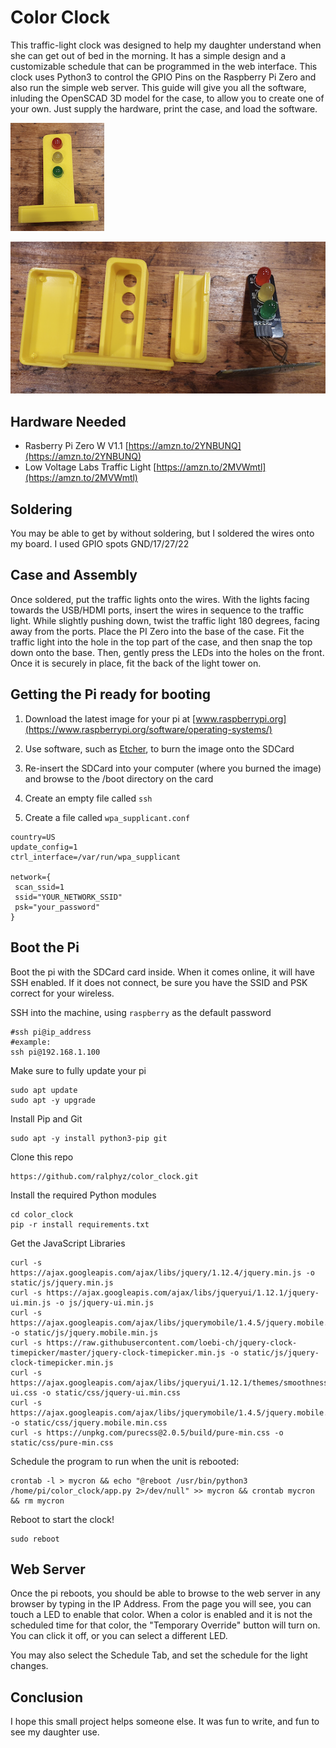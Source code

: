 # Color Clock
This traffic-light clock was designed to help my daughter understand when she can get out of bed in the morning.  It has a simple design and a customizable schedule that can be programmed in the web interface.  This clock uses Python3 to control the GPIO Pins on the Raspberry Pi Zero and also run the simple web server.  This guide will give you all the software, inluding the OpenSCAD 3D model for the case, to allow you to create one of your own.  Just supply the hardware, print the case, and load the software.

![Color Clock](/images/1.png)

![Color Clock Parts](/images/2.png)

## Hardware Needed
* Rasberry Pi Zero W V1.1 [https://amzn.to/2YNBUNQ](https://amzn.to/2YNBUNQ)
* Low Voltage Labs Traffic Light [https://amzn.to/2MVWmtl](https://amzn.to/2MVWmtl)

## Soldering
You may be able to get by without soldering, but I soldered the wires onto my board.  I used GPIO spots GND/17/27/22

## Case and Assembly
Once soldered, put the traffic lights onto the wires.  With the lights facing towards the USB/HDMI ports, insert the wires in sequence to the traffic light.  While slightly pushing down, twist the traffic light 180 degrees, facing away from the ports.  Place the PI Zero into the base of the case.  Fit the traffic light into the hole in the top part of the case, and then snap the top down onto the base.  Then, gently press the LEDs into the holes on the front.  Once it is securely in place, fit the back of the light tower on.

## Getting the Pi ready for booting
1. Download the latest image for your pi at [www.raspberrypi.org](https://www.raspberrypi.org/software/operating-systems/)

1. Use software, such as [Etcher](https://www.balena.io/etcher/), to burn the image onto the SDCard

1. Re-insert the SDCard into your computer (where you burned the image) and browse to the /boot directory on the card

1. Create an empty file called `ssh`
1. Create a file called `wpa_supplicant.conf`
```
country=US
update_config=1
ctrl_interface=/var/run/wpa_supplicant

network={
 scan_ssid=1
 ssid="YOUR_NETWORK_SSID"
 psk="your_password"
}
```

## Boot the Pi
Boot the pi with the SDCard card inside.  When it comes online, it will have SSH enabled.  If it does not connect, be sure you have the SSID and PSK correct for your wireless.  

SSH into the machine, using `raspberry` as the default password
```
#ssh pi@ip_address
#example:
ssh pi@192.168.1.100
```
Make sure to fully update your pi
```
sudo apt update
sudo apt -y upgrade
```
Install Pip and Git
```
sudo apt -y install python3-pip git
```
Clone this repo
```
https://github.com/ralphyz/color_clock.git
```
Install the required Python modules
```
cd color_clock
pip -r install requirements.txt
```
Get the JavaScript Libraries
```
curl -s https://ajax.googleapis.com/ajax/libs/jquery/1.12.4/jquery.min.js -o static/js/jquery.min.js
curl -s https://ajax.googleapis.com/ajax/libs/jqueryui/1.12.1/jquery-ui.min.js -o js/jquery-ui.min.js
curl -s https://ajax.googleapis.com/ajax/libs/jquerymobile/1.4.5/jquery.mobile.min.js -o static/js/jquery.mobile.min.js
curl -s https://raw.githubusercontent.com/loebi-ch/jquery-clock-timepicker/master/jquery-clock-timepicker.min.js -o static/js/jquery-clock-timepicker.min.js
curl -s https://ajax.googleapis.com/ajax/libs/jqueryui/1.12.1/themes/smoothness/jquery-ui.css -o static/css/jquery-ui.min.css
curl -s https://ajax.googleapis.com/ajax/libs/jquerymobile/1.4.5/jquery.mobile.min.css -o static/css/jquery.mobile.min.css
curl -s https://unpkg.com/purecss@2.0.5/build/pure-min.css -o static/css/pure-min.css

```

Schedule the program to run when the unit is rebooted:
```
crontab -l > mycron && echo "@reboot /usr/bin/python3 /home/pi/color_clock/app.py 2>/dev/null" >> mycron && crontab mycron && rm mycron
```
Reboot to start the clock!
```
sudo reboot
```

## Web Server
Once the pi reboots, you should be able to browse to the web server in any browser by typing in the IP Address.  From the page you will see, you can touch a LED to enable that color.  When a color is enabled and it is not the scheduled time for that color, the "Temporary Override" button will turn on.  You can click it off, or you can select a different LED.  

You may also select the Schedule Tab, and set the schedule for the light changes.


## Conclusion
I hope this small project helps someone else.  It was fun to write, and fun to see my daughter use.

